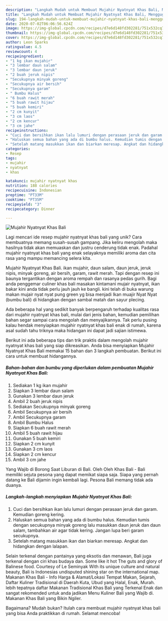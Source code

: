 ```yaml
---
description: "Langkah Mudah untuk Membuat Mujahir Nyatnyat Khas Bali, Menggugah Selera"
title: "Langkah Mudah untuk Membuat Mujahir Nyatnyat Khas Bali, Menggugah Selera"
slug: 194-langkah-mudah-untuk-membuat-mujahir-nyatnyat-khas-bali-menggugah-selera
date: 2020-07-02T06:06:56.624Z
image: https://img-global.cpcdn.com/recipes/d7e6d148fd302281/751x532cq70/mujahir-nyatnyat-khas-bali-foto-resep-utama.jpg
thumbnail: https://img-global.cpcdn.com/recipes/d7e6d148fd302281/751x532cq70/mujahir-nyatnyat-khas-bali-foto-resep-utama.jpg
cover: https://img-global.cpcdn.com/recipes/d7e6d148fd302281/751x532cq70/mujahir-nyatnyat-khas-bali-foto-resep-utama.jpg
author: Leon Sparks
ratingvalue: 4.5
reviewcount: 4
recipeingredient:
- "1 kg ikan mujahir"
- "3 lembar daun salam"
- "3 lembar daun jeruk"
- "2 buah jeruk nipis"
- "Secukupnya minyak goreng"
- "Secukupnya air bersih"
- "Secukupnya garam"
- " Bumbu Halus"
- "6 buah rawit merah"
- "5 buah rawit hijau"
- "5 buah kemiri"
- "2 cm kunyit"
- "3 cm laos"
- "2 cm kencur"
- "3 cm jahe"
recipeinstructions:
- "Cuci dan bersihkan ikan lalu lumuri dengan perasaan jeruk dan garam. Kemudian goreng kering."
- "Haluskan semua bahan yang ada di bumbu halus. Kemudian tumis dengan secukupnya minyak goreng lalu masukkan daun jeruk dan daun salam, tambahkan air agar tidak kering. Jangan lupa beri garam secukupnya."
- "Setelah matang masukkan ikan dan biarkan meresap. Angkat dan hidangkan dengan lalapan."
categories:
- Resep
tags:
- mujahir
- nyatnyat
- khas

katakunci: mujahir nyatnyat khas 
nutrition: 188 calories
recipecuisine: Indonesian
preptime: "PT33M"
cooktime: "PT35M"
recipeyield: "3"
recipecategory: Dinner

---
```



![Mujahir Nyatnyat Khas Bali](https://img-global.cpcdn.com/recipes/d7e6d148fd302281/751x532cq70/mujahir-nyatnyat-khas-bali-foto-resep-utama.jpg)

Lagi mencari ide resep mujahir nyatnyat khas bali yang unik? Cara membuatnya memang susah-susah gampang. Jika keliru mengolah maka hasilnya tidak akan memuaskan dan justru cenderung tidak enak. Padahal mujahir nyatnyat khas bali yang enak selayaknya memiliki aroma dan cita rasa yang mampu memancing selera kita.

Mujahir Nyatnyat Khas Bali. ikan mujahir, daun salam, daun jeruk, jeruk nipis, minyak goreng, air bersih, garam, rawit merah. Tapi dengan resep ini baunya tergantikan dengan aroma rempah dan rasanya pedas gurih. Bagi anda penggemar culiner khas bali masakan kintamani mujair nyatnyat, ikan bakar kini anda tidak perlu jauh jauh ke bangli. kini telah di buka warung makan mujair nyat nyat pung green yg bisa menjadi Ikan muajir Nyat Nyat (bumbu bali) di hidangkan dengan sambal matah dan sayur plecing.

Ada beberapa hal yang sedikit banyak berpengaruh terhadap kualitas rasa dari mujahir nyatnyat khas bali, mulai dari jenis bahan, kemudian pemilihan bahan segar sampai cara mengolah dan menyajikannya. Tak perlu pusing kalau hendak menyiapkan mujahir nyatnyat khas bali enak di rumah, karena asal sudah tahu triknya maka hidangan ini dapat jadi sajian istimewa.


Berikut ini ada beberapa tips dan trik praktis dalam mengolah mujahir nyatnyat khas bali yang siap dikreasikan. Anda bisa menyiapkan Mujahir Nyatnyat Khas Bali memakai 15 bahan dan 3 langkah pembuatan. Berikut ini cara untuk membuat hidangannya.

<!--inarticleads1-->

##### Bahan-bahan dan bumbu yang diperlukan dalam pembuatan Mujahir Nyatnyat Khas Bali:

1. Sediakan 1 kg ikan mujahir
1. Siapkan 3 lembar daun salam
1. Gunakan 3 lembar daun jeruk
1. Ambil 2 buah jeruk nipis
1. Sediakan Secukupnya minyak goreng
1. Ambil Secukupnya air bersih
1. Ambil Secukupnya garam
1. Ambil  Bumbu Halus
1. Siapkan 6 buah rawit merah
1. Ambil 5 buah rawit hijau
1. Gunakan 5 buah kemiri
1. Siapkan 2 cm kunyit
1. Gunakan 3 cm laos
1. Siapkan 2 cm kencur
1. Ambil 3 cm jahe


Yang Wajib di Borong Saat Liburan di Bali. Oleh Oleh Khas Bali - Bali memiliki sejuta pesona yang dapat memikat siapa saja. Siapa yang pernah datang ke Bali dijamin ingin kembali lagi. Pesona Bali memang tidak ada duanya. 

<!--inarticleads2-->

##### Langkah-langkah menyiapkan Mujahir Nyatnyat Khas Bali:

1. Cuci dan bersihkan ikan lalu lumuri dengan perasaan jeruk dan garam. Kemudian goreng kering.
1. Haluskan semua bahan yang ada di bumbu halus. Kemudian tumis dengan secukupnya minyak goreng lalu masukkan daun jeruk dan daun salam, tambahkan air agar tidak kering. Jangan lupa beri garam secukupnya.
1. Setelah matang masukkan ikan dan biarkan meresap. Angkat dan hidangkan dengan lalapan.


Selain terkenal dengan pantainya yang eksotis dan menawan, Bali juga terkenal dengan ciri khas budaya dan. Some like it hot The guts and glory of Balinese food. Courtesy of Le Seminyak With its unique culture and natural beauty, Bali is Indonesias undisputed shining star on the international map. Makanan Khas Bali - Info Harga &amp; Alamat/Lokasi Tempat Makan, Sejarah, Daftar Kuliner Tradisional di Daerah Kuta, Ubud yang Halal, Enak, Murah. lebih tepatnya daftar Makanan Tradisional Khas Bali yang Terkenal Enak dan sangat rekomended untuk anda jadikan Menu Kuliner Bali yang Wajib di. Makanan Khas Bali yang Bikin Ngiler. 

Bagaimana? Mudah bukan? Itulah cara membuat mujahir nyatnyat khas bali yang bisa Anda praktikkan di rumah. Selamat mencoba!
